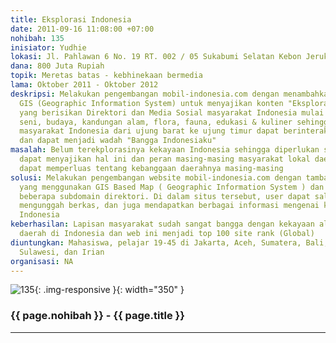```yaml
---
title: Eksplorasi Indonesia
date: 2011-09-16 11:08:00 +07:00
nohibah: 135
inisiator: Yudhie
lokasi: Jl. Pahlawan 6 No. 19 RT. 002 / 05 Sukabumi Selatan Kebon Jeruk Jakarta Barat
dana: 800 Juta Rupiah
topik: Meretas batas - kebhinekaan bermedia
lama: Oktober 2011 - Oktober 2012
deskripsi: Melakukan pengembangan mobil-indonesia.com dengan menambahkan konsep berbasis
  GIS (Geographic Information System) untuk menyajikan konten "Eksplorasi Indonesia"
  yang berisikan Direktori dan Media Sosial masyarakat Indonesia mulai dari wisata,
  seni, budaya, kandungan alam, flora, fauna, edukasi & kuliner sehingga seluruh lapisan
  masyarakat Indonesia dari ujung barat ke ujung timur dapat berinteraksi secara realtime
  dan dapat menjadi wadah "Bangga Indonesiaku"
masalah: Belum terekplorasinya kekayaan Indonesia sehingga diperlukan satu media yang
  dapat menyajikan hal ini dan peran masing-masing masyarakat lokal daerah tersebut
  dapat memperluas tentang kebanggaan daerahnya masing-masing
solusi: Melakukan pengembangan website mobil-indonesia.com dengan tambahan eksplorasi.mobil-indonesia.com
  yang menggunakan GIS Based Map ( Geographic Information System ) dan juga menambahkan
  beberapa subdomain direktori. Di dalam situs tersebut, user dapat saling berinteraksi,
  mengunggah berkas, dan juga mendapatkan berbagai informasi mengenai kekayaan budaya
  Indonesia
keberhasilan: Lapisan masyarakat sudah sangat bangga dengan kekayaan alam masing-masing
  daerah di Indonesia dan web ini menjadi top 100 site rank (Global)
diuntungkan: Mahasiswa, pelajar 19-45 di Jakarta, Aceh, Sumatera, Bali, NTB, Kalimantan,
  Sulawesi, dan Irian
organisasi: NA
---
```


![135](/static/img/hibahcmb/135.png){: .img-responsive }{: width="350" }

### {{ page.nohibah }} - {{ page.title }}

---
